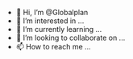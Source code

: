 - 👋 Hi, I’m @Globalplan
- 👀 I’m interested in ...
- 🌱 I’m currently learning ...
- 💞️ I’m looking to collaborate on ...
- 📫 How to reach me ...

<!---
Globalplan/Globalplan is a ✨ special ✨ repository because its `README.md` (this file) appears on your GitHub profile.
You can click the Preview link to take a look at your changes.
--->
